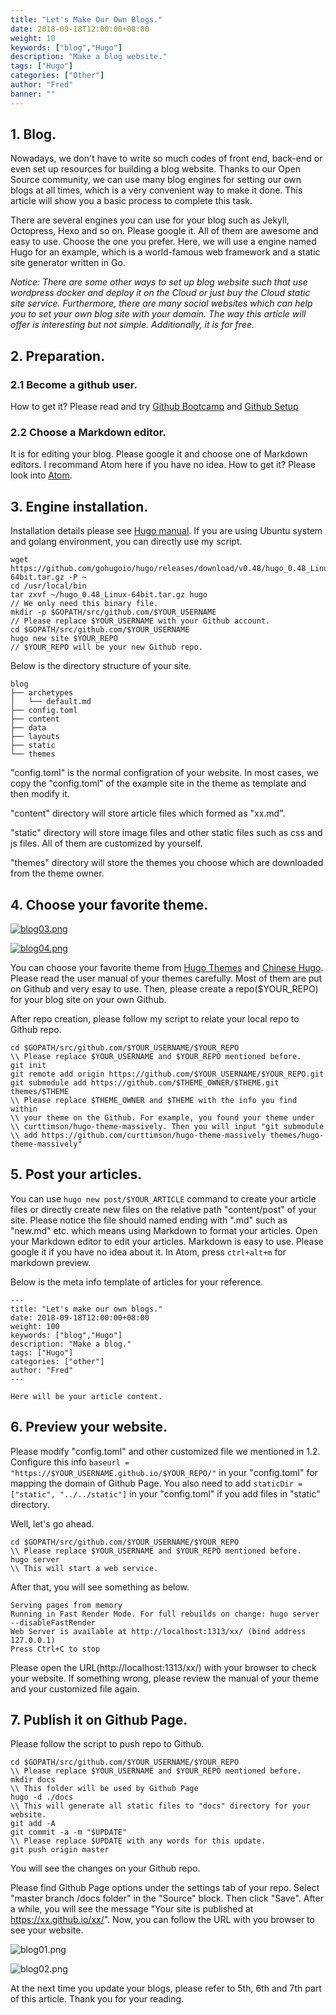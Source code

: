 ```yaml
---
title: "Let's Make Our Own Blogs."
date: 2018-09-18T12:00:00+08:00
weight: 10
keywords: ["blog","Hugo"]
description: "Make a blog website."
tags: ["Hugo"]
categories: ["Other"]
author: "Fred"
banner: ""
---
```


## 1. Blog.

Nowadays, we don't have to write so much codes of front end, back-end or even set up resources for building a blog website. Thanks to our Open Source community, we can use many blog engines for setting our own blogs at all times, which is a very convenient way to make it done. This article will show you a basic process to complete this task.

There are several engines you can use for your blog such as Jekyll, Octopress, Hexo and so on. Please google it. All of them are awesome and easy to use. Choose the one you prefer. Here, we will use a engine named Hugo for an example, which is a world-famous web framework and a static site generator written in Go.

*Notice: There are some other ways to set up blog website such that use wordpress docker and deploy it on the Cloud or just buy the Cloud static site service. Furthermore, there are many social websites which can help you to set your own blog site with your domain. The way this article will offer is interesting but not simple. Additionally, it is for free.*

## 2. Preparation.

### 2.1 Become a github user.

How to get it? Please read and try [Github Bootcamp](https://help.github.com/categories/bootcamp/) and [Github Setup](https://help.github.com/categories/setup/)

### 2.2 Choose a Markdown editor.

It is for editing your blog. Please google it and choose one of Markdown editors. I recommand Atom here if you have no idea. How to get it? Please look into [Atom](https://atom.io/).

## 3. Engine installation.

Installation details please see [Hugo manual](https://gohugo.io/getting-started/installing/). If you are using Ubuntu system and golang environment, you can directly use my script.

```
wget https://github.com/gohugoio/hugo/releases/download/v0.48/hugo_0.48_Linux-64bit.tar.gz -P ~
cd /usr/local/bin
tar zxvf ~/hugo_0.48_Linux-64bit.tar.gz hugo
// We only need this binary file.
mkdir -p $GOPATH/src/github.com/$YOUR_USERNAME
// Please replace $YOUR_USERNAME with your Github account.
cd $GOPATH/src/github.com/$YOUR_USERNAME
hugo new site $YOUR_REPO
// $YOUR_REPO will be your new Github repo.
```
Below is the directory structure of your site.
```
blog
├── archetypes
│   └── default.md
├── config.toml
├── content
├── data
├── layouts
├── static
└── themes
```
"config.toml" is the normal configration of your website. In most cases, we copy the "config.toml" of the example site in the theme as template and then modify it.

"content" directory will store article files which formed as "xx.md".

"static" directory will store image files and other static files such as css and js files. All of them are customized by yourself.

"themes" directory will store the themes you choose which are downloaded from the theme owner.

## 4. Choose your favorite theme.

[![blog03.png](https://i.postimg.cc/Z5ctn6gj/blog03.png)](https://postimg.cc/NK5PP2Qr)

[![blog04.png](https://i.postimg.cc/9fQ37rH2/blog04.png)](https://postimg.cc/k2zhrM5Y)

You can choose your favorite theme from [Hugo Themes](https://themes.gohugo.io/) and [Chinese Hugo](http://www.gohugo.org/theme/). Please read the user manual of your themes carefully. Most of them are put on Github and very esay to use. Then, please create a repo($YOUR_REPO) for your blog site on your own Github.

After repo creation, please follow my script to relate your local repo to Github repo.

```
cd $GOPATH/src/github.com/$YOUR_USERNAME/$YOUR_REPO
\\ Please replace $YOUR_USERNAME and $YOUR_REPO mentioned before.
git init
git remote add origin https://github.com/$YOUR_USERNAME/$YOUR_REPO.git
git submodule add https://github.com/$THEME_OWNER/$THEME.git themes/$THEME
\\ Please replace $THEME_OWNER and $THEME with the info you find within
\\ your theme on the Github. For example, you found your theme under
\\ curttimson/hugo-theme-massively. Then you will input "git submodule
\\ add https://github.com/curttimson/hugo-theme-massively themes/hugo-theme-massively"
```

## 5. Post your articles.

You can use `hugo new post/$YOUR_ARTICLE` command to create your article files or directly create new files on the relative path "content/post" of your site. Please notice the file should named ending with ".md" such as "new.md" etc. which means using Markdown to format your articles. Open your Markdown editor to edit your articles. Markdown is easy to use. Please google it if you have no idea about it. In Atom, press `ctrl+alt+m` for markdown preview.

Below is the meta info template of articles for your reference.
```
---
title: "Let's make our own blogs."
date: 2018-09-18T12:00:00+08:00
weight: 100
keywords: ["blog","Hugo"]
description: "Make a blog."
tags: ["Hugo"]
categories: ["other"]
author: "Fred"
---

Here will be your article content.
```

## 6. Preview your website.

Please modify "config.toml" and other customized file we mentioned in 1.2. Configure this info `baseurl = "https://$YOUR_USERNAME.github.io/$YOUR_REPO/"` in your "config.toml" for mapping the domain of Github Page. You also need to add `staticDir = ["static", "../../static"]` in your "config.toml" if you add files in "static" directory.

Well, let's go ahead.

```
cd $GOPATH/src/github.com/$YOUR_USERNAME/$YOUR_REPO
\\ Please replace $YOUR_USERNAME and $YOUR_REPO mentioned before.
hugo server
\\ This will start a web service.
```
After that, you will see something as below.
```
Serving pages from memory
Running in Fast Render Mode. For full rebuilds on change: hugo server --disableFastRender
Web Server is available at http://localhost:1313/xx/ (bind address 127.0.0.1)
Press Ctrl+C to stop
```
Please open the URL(http://localhost:1313/xx/) with your browser to check your website. If something wrong, please review the manual of your theme and your customized file again.

## 7. Publish it on Github Page.

Please follow the script to push repo to Github.
```
cd $GOPATH/src/github.com/$YOUR_USERNAME/$YOUR_REPO
\\ Please replace $YOUR_USERNAME and $YOUR_REPO mentioned before.
mkdir docs
\\ This folder will be used by Github Page
hugo -d ./docs
\\ This will generate all static files to "docs" directory for your website.
git add -A
git commit -a -m "$UPDATE"
\\ Please replace $UPDATE with any words for this update.
git push origin master
```
You will see the changes on your Github repo.

Please find Github Page options under the settings tab of your repo. Select "master branch /docs folder" in the "Source" block. Then click "Save". After a while, you will see the message "Your site is published at https://xx.github.io/xx/". Now, you can follow the URL with you browser to see your website.

![blog01.png](https://i.postimg.cc/XNHvRJTh/blog01.png)

![blog02.png](https://i.postimg.cc/Ls2RYKcL/blog02.png)

At the next time you update your blogs, please refer to 5th, 6th and 7th part of this article. Thank you for your reading.
